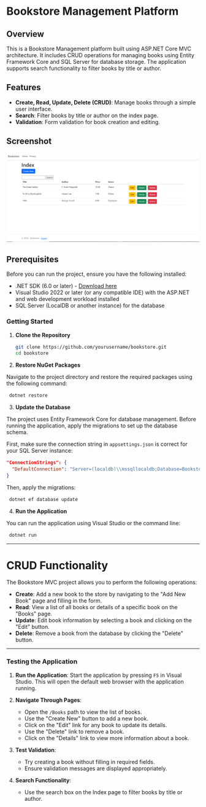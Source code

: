 # Bookstore Management Platform

## Overview

This is a Bookstore Management platform built using ASP.NET Core MVC architecture. It includes CRUD operations for managing books using Entity Framework Core and SQL Server for database storage. The application supports search functionality to filter books by title or author.

## Features

- **Create, Read, Update, Delete (CRUD)**: Manage books through a simple user interface.
- **Search**: Filter books by title or author on the index page.
- **Validation**: Form validation for book creation and editing.

## Screenshot
![Bookstore Screenshot](book-store.PNG)

## Prerequisites

Before you can run the project, ensure you have the following installed:

- .NET SDK (6.0 or later) - [Download here](https://dotnet.microsoft.com/download/dotnet)
- Visual Studio 2022 or later (or any compatible IDE) with the ASP.NET and web development workload installed
- SQL Server (LocalDB or another instance) for the database

### Getting Started

1. **Clone the Repository**
   
   ```bash
   git clone https://github.com/yourusername/bookstore.git
   cd bookstore


2. **Restore NuGet Packages**

Navigate to the project directory and restore the required packages using the following command:

  ```bash
   dotnet restore
```

3. **Update the Database**

The project uses Entity Framework Core for database management. Before running the application, apply the migrations to set up the database schema.

First, make sure the connection string in `appsettings.json` is correct for your SQL Server instance:

```json
"ConnectionStrings": {
  "DefaultConnection": "Server=(localdb)\\mssqllocaldb;Database=BookstoreDB;Trusted_Connection=True;MultipleActiveResultSets=true"
}
```

Then, apply the migrations:
  ```bash
   dotnet ef database update
```

4. **Run the Application**

You can run the application using Visual Studio or the command line:
  ```bash
   dotnet run
```

---

# CRUD Functionality

The Bookstore MVC project allows you to perform the following operations:

- **Create**: Add a new book to the store by navigating to the "Add New Book" page and filling in the form.
- **Read**: View a list of all books or details of a specific book on the "Books" page.
- **Update**: Edit book information by selecting a book and clicking on the "Edit" button.
- **Delete**: Remove a book from the database by clicking the "Delete" button.

---

### Testing the Application

1. **Run the Application**: Start the application by pressing `F5` in Visual Studio. This will open the default web browser with the application running.

2. **Navigate Through Pages**:
   - Open the `/Books` path to view the list of books.
   - Use the "Create New" button to add a new book.
   - Click on the "Edit" link for any book to update its details.
   - Use the "Delete" link to remove a book.
   - Click on the "Details" link to view more information about a book.

3. **Test Validation**:
   - Try creating a book without filling in required fields.
   - Ensure validation messages are displayed appropriately.

4. **Search Functionality**:
   - Use the search box on the Index page to filter books by title or author.





